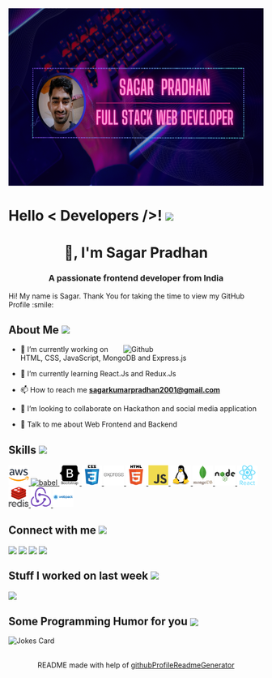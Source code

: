 <div align="center">
    <img width="100%" height="350px" src="./banner.png"
        alt="cover" />
</div>

<h1> Hello
    < Developers />! <img src="https://raw.githubusercontent.com/MartinHeinz/MartinHeinz/master/wave.gif" width=50px>
</h1>
<h1 align="center"> 👋, I'm Sagar Pradhan</h1>
<h3 align="center">A passionate frontend developer from India</h3>
<p align='center'>

   

</p>
<div size='20px'> Hi! My name is Sagar. Thank You for taking the time to view my GitHub Profile :smile:
</div>

<h2> About Me <img
        src="https://media0.giphy.com/media/KDDpcKigbfFpnejZs6/giphy.gif?cid=ecf05e47oy6f4zjs8g1qoiystc56cu7r9tb8a1fe76e05oty&rid=giphy.gif"
        width=100px></h2>

<img width="55%" align="right" alt="Github"
    src="https://raw.githubusercontent.com/onimur/.github/master/.resources/git-header.svg" />


- 🔭 I’m currently working on HTML, CSS, JavaScript, MongoDB and Express.js

- 🌱 I’m currently learning React.Js and Redux.Js

- 📫 How to reach me **sagarkumarpradhan2001@gmail.com**

- 👯 I’m looking to collaborate on Hackathon and social media application

- 💬 Talk to me about Web Frontend and Backend

<h2> Skills <img
        src="https://media2.giphy.com/media/QssGEmpkyEOhBCb7e1/giphy.gif?cid=ecf05e47a0n3gi1bfqntqmob8g9aid1oyj2wr3ds3mg700bl&rid=giphy.gif"
        width=32px> </h2>

<p align="left"> <a href="https://aws.amazon.com" target="_blank" rel="noreferrer"> <img
            src="https://raw.githubusercontent.com/devicons/devicon/master/icons/amazonwebservices/amazonwebservices-original-wordmark.svg"
            alt="aws" width="40" height="40" /> </a> <a href="https://babeljs.io/" target="_blank" rel="noreferrer">
        <img src="https://www.vectorlogo.zone/logos/babeljs/babeljs-icon.svg" alt="babel" width="40" height="40" /> </a>
    <a href="https://getbootstrap.com" target="_blank" rel="noreferrer"> <img
            src="https://raw.githubusercontent.com/devicons/devicon/master/icons/bootstrap/bootstrap-plain-wordmark.svg"
            alt="bootstrap" width="40" height="40" /> </a> <a href="https://www.w3schools.com/css/" target="_blank"
        rel="noreferrer"> <img
            src="https://raw.githubusercontent.com/devicons/devicon/master/icons/css3/css3-original-wordmark.svg"
            alt="css3" width="40" height="40" /> </a> <a href="https://expressjs.com" target="_blank" rel="noreferrer">
        <img src="https://raw.githubusercontent.com/devicons/devicon/master/icons/express/express-original-wordmark.svg"
            alt="express" width="40" height="40" /> </a> <a href="https://www.w3.org/html/" target="_blank"
        rel="noreferrer"> <img
            src="https://raw.githubusercontent.com/devicons/devicon/master/icons/html5/html5-original-wordmark.svg"
            alt="html5" width="40" height="40" /> </a> <a href="https://developer.mozilla.org/en-US/docs/Web/JavaScript"
        target="_blank" rel="noreferrer"> <img
            src="https://raw.githubusercontent.com/devicons/devicon/master/icons/javascript/javascript-original.svg"
            alt="javascript" width="40" height="40" /> </a> <a href="https://www.linux.org/" target="_blank"
        rel="noreferrer"> <img
            src="https://raw.githubusercontent.com/devicons/devicon/master/icons/linux/linux-original.svg" alt="linux"
            width="40" height="40" /> </a> <a href="https://www.mongodb.com/" target="_blank" rel="noreferrer"> <img
            src="https://raw.githubusercontent.com/devicons/devicon/master/icons/mongodb/mongodb-original-wordmark.svg"
            alt="mongodb" width="40" height="40" /> </a> <a href="https://nodejs.org" target="_blank" rel="noreferrer">
        <img src="https://raw.githubusercontent.com/devicons/devicon/master/icons/nodejs/nodejs-original-wordmark.svg"
            alt="nodejs" width="40" height="40" /> </a> <a href="https://reactjs.org/" target="_blank" rel="noreferrer">
        <img src="https://raw.githubusercontent.com/devicons/devicon/master/icons/react/react-original-wordmark.svg"
            alt="react" width="40" height="40" /> </a> <a href="https://redis.io" target="_blank" rel="noreferrer"> <img
            src="https://raw.githubusercontent.com/devicons/devicon/master/icons/redis/redis-original-wordmark.svg"
            alt="redis" width="40" height="40" /> </a> <a href="https://redux.js.org" target="_blank" rel="noreferrer">
        <img src="https://raw.githubusercontent.com/devicons/devicon/master/icons/redux/redux-original.svg" alt="redux"
            width="40" height="40" /> </a> <a href="https://webpack.js.org" target="_blank" rel="noreferrer"> <img
            src="https://raw.githubusercontent.com/devicons/devicon/d00d0969292a6569d45b06d3f350f463a0107b0d/icons/webpack/webpack-original-wordmark.svg"
            alt="webpack" width="40" height="40" /> </a>
</p>


<h2> Connect with me <img
        src='https://raw.githubusercontent.com/ShahriarShafin/ShahriarShafin/main/Assets/handshake.gif' width="100px">
</h2>
<a href='https://www.linkedin.com/in/sagar-pradhan16/'> <img width='32px' align='center'
        src="https://raw.githubusercontent.com/rahulbanerjee26/githubAboutMeGenerator/main/icons/linked-in-alt.svg" /></a>
<a href='https://twitter.com/SagarKu78966216'> <img width='32px' align='center'
        src="https://raw.githubusercontent.com/rahulbanerjee26/githubAboutMeGenerator/main/icons/twitter.svg" /></a>
<a href='https://medium.com/@sagarkumarpradhan2001'> <img width='32px' align='center'
        src="https://raw.githubusercontent.com/rahulbanerjee26/githubAboutMeGenerator/main/icons/medium.svg" /></a>
<a href='https://github.com/Sagar160301'> <img width='32px' align='center'
        src="https://raw.githubusercontent.com/rahulbanerjee26/githubAboutMeGenerator/main/icons/github.svg" /></a>


<h2> Stuff I worked on last week <img
        src="https://media1.giphy.com/media/JZ40cnfnN11KycrvMF/giphy.gif?cid=ecf05e47a0n3gi1bfqntqmob8g9aid1oyj2wr3ds3mg700bl&rid=giphy.gif"
        width=70px> </h2>
<a href="https://github.com/haldaranup/paytm-mall">
    <img align="center" src="https://github-readme-stats.vercel.app/api/wakatime?username=@&compact=True" />
</a>
<br>


<!-- <h2> My GitHub Stats <img
        src='https://media1.giphy.com/media/du3J3cXyzhj75IOgvA/giphy.gif?cid=ecf05e47x2g034i9pzwtzzsd3xgg2w9nr94t4tflbbgo3008&rid=giphy.gif'
        width='32px'> </h2>

![Metrics](https://metrics.lecoq.io/imtalibkhan?template=terminal&base.header=0&base.activity=0&base.repositories=0&base.metadata=0&languages=1&languages.limit=8&languages.colors=github&languages.threshold=0%25&config.timezone=America%2FToronto) -->

<h2> Some Programming Humor for you <img align='center'
        src='https://media2.giphy.com/media/UQDSBzfyiBKvgFcSTw/giphy.gif?cid=ecf05e47p3cd513axbek3f56ti3jzizq8hincw20jauyyfyw&rid=giphy.gif'
        width='32px'></h2>

![Jokes Card](https://readme-jokes.vercel.app/api?theme=default)


<br>
<footer align='center'>README made with help of <a
        href='https://github.com/rahulbanerjee26/githubProfileReadmeGenerator'>githubProfileReadmeGenerator</a>
</footer>
